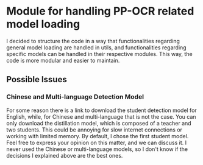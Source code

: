 # Module for handling PP-OCR related model loading

I decided to structure the code in a way that functionalities regarding general model loading are handled in utils, and functionalities regarding specific models can be handled in their respective modules. This way, the code is more modular and easier to maintain.

## Possible Issues

### Chinese and Multi-language Detection Model
    
For some reason there is a link to download the student detection model for English, while, for Chinese and multi-language that is not the case. You can only download the distillation model, which is composed of a teacher and two students. This could be annoying for slow internet connections or working with limited memory. By default, I chose the first student model. Feel free to express your opinion on this matter, and we can discuss it. I never used the Chinese or multi-language models, so I don't know if the decisions I explained above are the best ones.